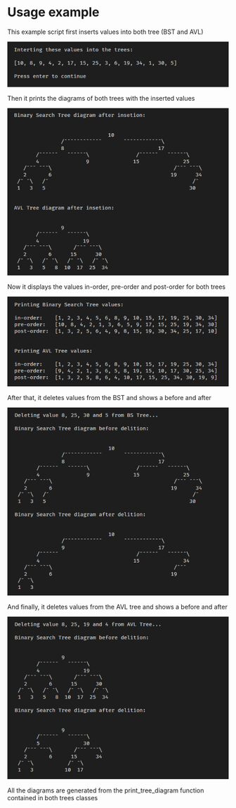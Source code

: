 # Usage example

This example script first inserts values into both tree (BST and AVL)

![Values to be inserted the trees](assets/image01.png "Values to be inserted the trees")

Then it prints the diagrams of both trees with the inserted values

![Diagrams of both trees](assets/image02.png "Diagrams of both trees")

Now it displays the values in-order, pre-order and post-order for both trees

![Diagrams of both trees](assets/image03.png "Diagrams of both trees")

After that, it deletes values from the BST and shows a before and after

![Diagrams of both trees](assets/image04.png "Diagrams of both trees")

And finally, it deletes values from the AVL tree and shows a before and after

![Diagrams of both trees](assets/image05.png "Diagrams of both trees")

All the diagrams are generated from the print_tree_diagram function contained in both trees classes
